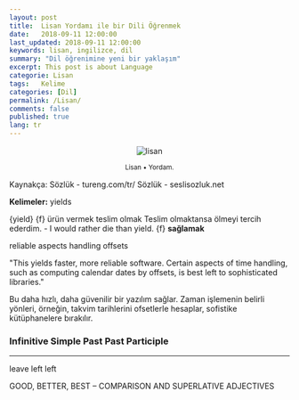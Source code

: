```yaml
---
layout: post
title:  Lisan Yordamı ile bir Dili Öğrenmek
date:   2018-09-11 12:00:00
last_updated: 2018-09-11 12:00:00
keywords: lisan, ingilizce, dil
summary: "Dil öğrenimine yeni bir yaklaşım"
excerpt: This post is about Language
categorie: Lisan
tags:   Kelime
categories: [Dil]
permalink: /Lisan/
comments: false
published: true
lang: tr
---
```



<div class='pull-right alert alert-warning' style="margin: 15px; text-align: center;">
  <img src="{{ site.baseurl }}/images/lisan/lisan1.png" alt="lisan" class="resize" />
  <p><small>Lisan &bull; Yordam.</small></p>
</div> 
  
<style>
img.resize {
  max-width:100%;
  max-height:100%;
}
</style>

Kaynakça: 
Sözlük - tureng.com/tr/
Sözlük - seslisozluk.net


**Kelimeler:**
yields

{yield}
{f} ürün vermek
teslim olmak
Teslim olmaktansa ölmeyi tercih ederdim. - I would rather die than yield.
{f} **sağlamak**


reliable
aspects
handling
offsets


"This yields faster, more reliable software. Certain aspects of time handling, such as computing calendar dates by offsets, is best left to sophisticated libraries."

Bu daha hızlı, daha güvenilir bir yazılım sağlar. Zaman işlemenin belirli yönleri, örneğin, takvim tarihlerini ofsetlerle hesaplar, sofistike kütüphanelere bırakılır.

### Infinitive	Simple Past	Past Participle
***		

leave	left	left

GOOD, BETTER, BEST – COMPARISON AND SUPERLATIVE ADJECTIVES


